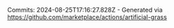Commits: 2024-08-25T17:16:27.828Z - Generated via https://github.com/marketplace/actions/artificial-grass
<br>
